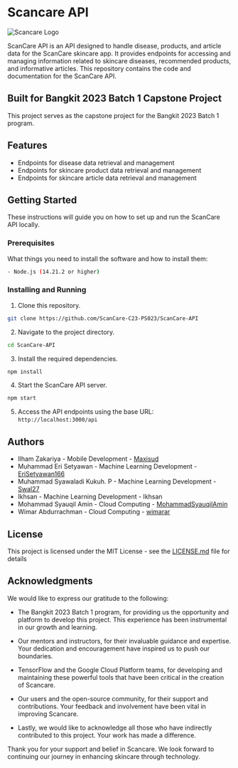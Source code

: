 # Scancare API

![Scancare Logo](https://raw.githubusercontent.com/ScanCare-C23-PS023/ScanCare-mobile-development/master/logo_scancare.png)

ScanCare API is an API designed to handle disease, products, and article data for the ScanCare skincare app. It provides endpoints for accessing and managing information related to skincare diseases, recommended products, and informative articles. This repository contains the code and documentation for the ScanCare API.

## Built for Bangkit 2023 Batch 1 Capstone Project

This project serves as the capstone project for the Bangkit 2023 Batch 1 program. 

## Features

- Endpoints for disease data retrieval and management
- Endpoints for skincare product data retrieval and management
- Endpoints for skincare article data retrieval and management

## Getting Started

These instructions will guide you on how to set up and run the ScanCare API locally.

### Prerequisites

What things you need to install the software and how to install them:
```bash
- Node.js (14.21.2 or higher)
```

### Installing and Running

1. Clone this repository.
```bash
git clone https://github.com/ScanCare-C23-PS023/ScanCare-API
```
2. Navigate to the project directory.
```bash
cd ScanCare-API
```
3. Install the required dependencies.
```bash
npm install
```
4. Start the ScanCare API server.
```bash 
npm start
```
5. Access the API endpoints using the base URL: `http://localhost:3000/api`

## Authors
- Ilham Zakariya - Mobile Development - [Maxisud](https://github.com/Maxisud)
- Muhammad Eri Setyawan - Machine Learning Development - [EriSetyawan166](https://github.com/EriSetyawan166)
- Muhammad Syawaladi Kukuh. P - Machine Learning Development - [Swal27](https://github.com/Swal27)
- Ikhsan - Machine Learning Development - Ikhsan
- Mohammad Syauqil Amin - Cloud Computing - [MohammadSyauqilAmin](https://github.com/MohammadSyauqilAmin)
- Wimar Abdurrachman - Cloud Computing - [wimarar](https://github.com/wimarar)


## License

This project is licensed under the MIT License - see the [LICENSE.md](LICENSE) file for details

## Acknowledgments

We would like to express our gratitude to the following:

- The Bangkit 2023 Batch 1 program, for providing us the opportunity and platform to develop this project. This experience has been instrumental in our growth and learning.
  
- Our mentors and instructors, for their invaluable guidance and expertise. Your dedication and encouragement have inspired us to push our boundaries.

- TensorFlow and the Google Cloud Platform teams, for developing and maintaining these powerful tools that have been critical in the creation of Scancare.

- Our users and the open-source community, for their support and contributions. Your feedback and involvement have been vital in improving Scancare.

- Lastly, we would like to acknowledge all those who have indirectly contributed to this project. Your work has made a difference.

Thank you for your support and belief in Scancare. We look forward to continuing our journey in enhancing skincare through technology.

